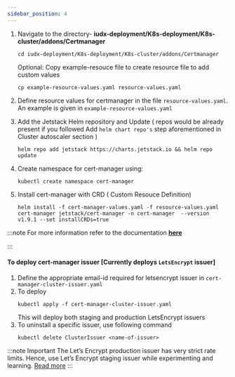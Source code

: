 ```yaml
---
sidebar_position: 4
---
```


1. Navigate to the directory- **iudx-deployment/K8s-deployment/K8s-cluster/addons/Certmanager**
    ```
    cd iudx-deployment/K8s-deployment/K8s-cluster/addons/Certmanager
    ```
    Optional: Copy example-resouce file to create resource file to add custom values

    ```
    cp example-resource-values.yaml resource-values.yaml
    ```
2. Define resource values for certmanager in the file `resource-values.yaml`.  An example is given in `example-resource-values.yaml`
3. Add the Jetstack Helm repository and Update ( repos would be already present if you followed Add `helm chart repo's` step aforementioned in Cluster autoscaler section )
    ```
    helm repo add jetstack https://charts.jetstack.io && helm repo update
4. Create namespace for cert-manager using:
    ```
    kubectl create namespace cert-manager
    ```
5. Install cert-manager with CRD ( Custom Resouce Definition)
    ```
    helm install -f cert-manager-values.yaml -f resource-values.yaml  cert-manager jetstack/cert-manager -n cert-manager  --version  v1.9.1 --set installCRDs=true
    ```

:::note 
For more information refer to the documentation **[here](https://cert-manager.io/docs/installation/helm/#installing-with-helm)**

:::

#### To deploy cert-manager issuer [Currently deploys `LetsEncrypt` issuer]
1. Define the appropriate email-id required for letsencrypt issuer in `cert-manager-cluster-issuer.yaml`
2. To deploy
    ```
    kubectl apply -f cert-manager-cluster-issuer.yaml
    ```
    This will deploy both staging and production LetsEncrypt issuers
3. To uninstall a specific issuer, use following command
    ```
    kubectl delete ClusterIssuer <name-of-issuer>
    ```
:::note Important
The Let’s Encrypt production issuer has very strict rate limits. Hence, use Let’s Encrypt staging issuer while experimenting and learning.
[Read more](https://letsencrypt.org/docs/rate-limits/)
:::

